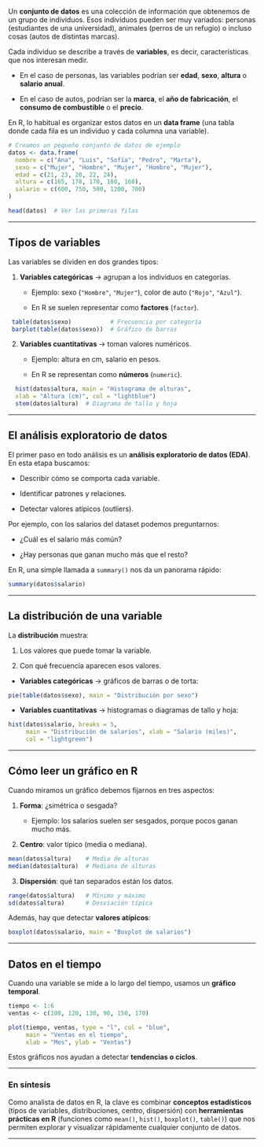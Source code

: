 
Un **conjunto de datos** es una colección de información que obtenemos de un grupo de individuos. Esos individuos pueden ser muy variados: personas (estudiantes de una universidad), animales (perros de un refugio) o incluso cosas (autos de distintas marcas).

Cada individuo se describe a través de **variables**, es decir, características que nos interesan medir.

- En el caso de personas, las variables podrían ser **edad**, **sexo**, **altura** o **salario anual**.
    
- En el caso de autos, podrían ser la **marca**, el **año de fabricación**, el **consumo de combustible** o el **precio**.

En R, lo habitual es organizar estos datos en un **data frame** (una tabla donde cada fila es un individuo y cada columna una variable).

```R
# Creamos un pequeño conjunto de datos de ejemplo
datos <- data.frame(
  nombre = c("Ana", "Luis", "Sofía", "Pedro", "Marta"),
  sexo = c("Mujer", "Hombre", "Mujer", "Hombre", "Mujer"),
  edad = c(21, 23, 20, 22, 24),
  altura = c(165, 178, 170, 180, 160),
  salario = c(600, 750, 500, 1200, 700)
)

head(datos)  # Ver las primeras filas
```

---

## Tipos de variables

Las variables se dividen en dos grandes tipos:

1. **Variables categóricas** → agrupan a los individuos en categorías.
    
    - Ejemplo: sexo (`"Hombre"`, `"Mujer"`), color de auto (`"Rojo"`, `"Azul"`).
        
    - En R se suelen representar como **factores** (`factor`).

  ```R
   table(datos$sexo)           # Frecuencia por categoría
   barplot(table(datos$sexo))  # Gráfico de barras
   ```

2. **Variables cuantitativas** → toman valores numéricos.
    
    - Ejemplo: altura en cm, salario en pesos.
        
    - En R se representan como **números** (`numeric`).


 ```R
   hist(datos$altura, main = "Histograma de alturas",
   xlab = "Altura (cm)", col = "lightblue")
   stem(datos$altura)  # Diagrama de tallo y hoja
   ```

---

## El análisis exploratorio de datos

El primer paso en todo análisis es un **análisis exploratorio de datos (EDA)**. En esta etapa buscamos:

- Describir cómo se comporta cada variable.
    
- Identificar patrones y relaciones.
    
- Detectar valores atípicos (outliers).

Por ejemplo, con los salarios del dataset podemos preguntarnos:

- ¿Cuál es el salario más común?
    
- ¿Hay personas que ganan mucho más que el resto?

En R, una simple llamada a `summary()` nos da un panorama rápido:

```R
summary(datos$salario)
```

---

## La distribución de una variable

La **distribución** muestra:

1. Los valores que puede tomar la variable.
    
2. Con qué frecuencia aparecen esos valores.

- **Variables categóricas** → gráficos de barras o de torta:

```R
pie(table(datos$sexo), main = "Distribución por sexo")
```

- **Variables cuantitativas** → histogramas o diagramas de tallo y hoja:


```R
hist(datos$salario, breaks = 5,
     main = "Distribución de salarios", xlab = "Salario (miles)",
     col = "lightgreen")
```

---

## Cómo leer un gráfico en R

Cuando miramos un gráfico debemos fijarnos en tres aspectos:

1. **Forma**: ¿simétrica o sesgada?
    
    - Ejemplo: los salarios suelen ser sesgados, porque pocos ganan mucho más.
        
2. **Centro**: valor típico (media o mediana).


```R
mean(datos$altura)    # Media de alturas
median(datos$altura)  # Mediana de alturas
```

3. **Dispersión**: qué tan separados están los datos.


```R
range(datos$altura)   # Mínimo y máximo
sd(datos$altura)      # Desviación típica
```

Además, hay que detectar **valores atípicos**:

```R
boxplot(datos$salario, main = "Boxplot de salarios")
```

---

## Datos en el tiempo

Cuando una variable se mide a lo largo del tiempo, usamos un **gráfico temporal**.

```R
tiempo <- 1:6
ventas <- c(100, 120, 130, 90, 150, 170)

plot(tiempo, ventas, type = "l", col = "blue",
     main = "Ventas en el tiempo",
     xlab = "Mes", ylab = "Ventas")
```

Estos gráficos nos ayudan a detectar **tendencias o ciclos**.

---

### En síntesis

 Como analista de datos en R, la clave es combinar **conceptos estadísticos** (tipos de variables, distribuciones, centro, dispersión) con **herramientas prácticas en R** (funciones como `mean()`, `hist()`, `boxplot()`, `table()`) que nos permiten explorar y visualizar rápidamente cualquier conjunto de datos.

---
